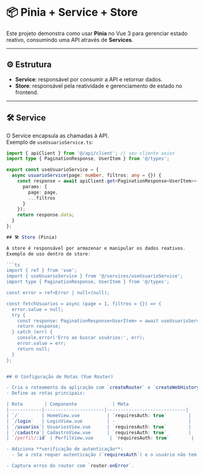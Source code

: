# 📦 Pinia + Service + Store

Este projeto demonstra como usar **Pinia** no Vue 3 para gerenciar estado reativo, consumindo uma API através de **Services**.

---

## ⚙️ Estrutura

- **Service**: responsável por consumir a API e retornar dados.
- **Store**: responsável pela reatividade e gerenciamento de estado no frontend.

---

## 🛠️ Service

O Service encapsula as chamadas à API.  
Exemplo de `useUsuarioService.ts`:

```ts
import { apiClient } from '@/api/client'; // seu cliente axios
import type { PaginationResponse, UserItem } from '@/types';

export const useUsuarioService = {
  async usuarioService(page: number, filtros: any = {}) {
    const response = await apiClient.get<PaginationResponse<UserItem>>('/usuarios/listar', {
      params: {
        page: page,
        ...filtros 
      }
    });
    return response.data;
  }
};

## 🛠️ Store (Pinia)

A store é responsável por armazenar e manipular os dados reativos.  
Exemplo de uso dentro de store:

```ts
import { ref } from 'vue';
import { useUsuarioService } from '@/services/useUsuarioService';
import type { PaginationResponse, UserItem } from '@/types';

const error = ref<Error | null>(null);

const fetchUsuarios = async (page = 1, filtros = {}) => {
  error.value = null;
  try {
    const response: PaginationResponse<UserItem> = await useUsuarioService.usuarioService(page, filtros);
    return response;
  } catch (err) {
    console.error('Erro ao buscar usuários:', err);
    error.value = err;
    return null;
  }
};


## 🌐 Configuração de Rotas (Vue Router)

- Cria o roteamento da aplicação com `createRouter` e `createWebHistory`.
- Define as rotas principais:

| Rota        | Componente             | Meta                         |
|------------|----------------------|-----------------------------|
| `/`        | HomeView.vue          | `requiresAuth: true`        |
| `/login`   | LoginView.vue         | -                           |
| `/usuarios`| UsuariosView.vue      | `requiresAuth: true`        |
| `/cadastro`| CadastroView.vue      | `requiresAuth: true`        |
| `/perfil/:id` | PerfilView.vue      | `requiresAuth: true`        |

- Adiciona **verificação de autenticação**:
  - Se a rota requer autenticação (`requiresAuth`) e o usuário não tem token, redireciona para `/login`.

- Captura erros do router com `router.onError`.

